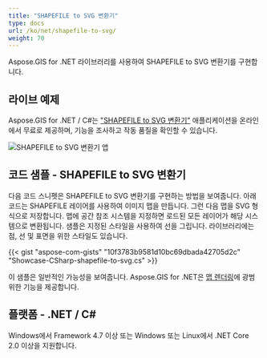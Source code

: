 ```yaml
---
title: "SHAPEFILE to SVG 변환기"
type: docs
url: /ko/net/shapefile-to-svg/
weight: 70
---
```


Aspose.GIS for .NET 라이브러리를 사용하여 SHAPEFILE to SVG 변환기를 구현합니다.

## **라이브 예제**

Aspose.GIS for .NET / C#는 ["SHAPEFILE to SVG 변환기"](https://products.aspose.app/gis/viewer/shapefile-to-svg) 애플리케이션을 온라인에서 무료로 제공하며, 기능을 조사하고 작동 품질을 확인할 수 있습니다.

![SHAPEFILE to SVG 변환기 앱](viewer.png)

## **코드 샘플 - SHAPEFILE to SVG 변환기**

다음 코드 스니펫은 SHAPEFILE to SVG 변환기를 구현하는 방법을 보여줍니다. 아래 코드는 SHAPEFILE 레이어를 사용하여 이미지 맵을 만듭니다. 그런 다음 맵을 SVG 형식으로 저장합니다. 맵에 공간 참조 시스템을 지정하면 로드된 모든 레이어가 해당 시스템으로 변환됩니다.
샘플은 지정된 스타일을 사용하여 선을 그립니다. 라이브러리에는 점, 선 및 표면을 위한 스타일도 있습니다.

{{< gist "aspose-com-gists" "10f3783b9581d10bc69dbada42705d2c" "Showcase-CSharp-shapefile-to-svg.cs" >}}

이 샘플은 일반적인 가능성을 보여줍니다. Aspose.GIS for .NET은 [맵 렌더링](https://docs.aspose.com/gis/net/map-rendering/)에 광범위한 기능을 제공합니다.

## **플랫폼 - .NET / C#**

Windows에서 Framework 4.7 이상 또는 Windows 또는 Linux에서 .NET Core 2.0 이상을 지원합니다.
